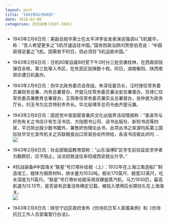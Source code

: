```yaml
---
layout: post
title: "1943年02月08日"
date: 2018-02-08
categories: 抗日战争(1937-1945)
---
```


<meta name="referrer" content="no-referrer" />

- 1943年2月8日讯：美副总统华莱士在太平洋学会发表演说强调以飞机援华，称：“吾人希望更多之飞机尽速运往中国。”国务院政治顾问贺恩伯克说：“中国获得足量之飞机，固需若干时日，但必须将飞机运抵中国。” 

- 1943年2月8日讯：日机60架自晨8时至下午2时分三批空袭桂林，在西南郊投弹百余枚，第三批窜入市区，在贫民区投弹数十枚。同日，湖南衡阳、陕西南郑亦遭日机轰炸。 

- 1943年2月8日讯：伪华北政务委员会改组，朱深任委员长，汪时璟任常务委员兼财务总署、内务总署督办，齐燮元任常务委员兼治安总署督办，苏体仁任常务委员兼教育总署督办，王荫泰任常务委员兼实业总署督办，张仲直为政务厅长，刘玉书为北京特别市市长。华北绥靖军总司令由齐燮元兼。 

- 1943年2月8日讯：国民党中宣部密查重庆文化出版界活动情报称：“查渝市与奸伪有关之书店计有生活书店、大陆图书公司、读书出版社、新知书店等四家，平日除出版少数书籍外，兼售奸伪理论丛书，此项丛书之来源均系第三国际驻华文化宣传机关之苏联粮食出口贸易协会所供给，各该书店彼此间均 ... <br/><img src="https://wx2.sinaimg.cn/large/aca367d8ly1fo96zvf4xqj20c809zjrg.jpg" />

- 1943年2月8日讯：社会部致函教育部称：“山东淄博矿区学生前往延安求学者为数颇巨，应予阻止，设法招致送往阜阳或西安就业升学。” 

- #抗战装备#中国海关“联星“号灯塔补给舰（上）：1932年在上海江南造船厂制造竣工，舰体为钢质材料，排水量为1032吨，舰长170英尺、舰宽32英尺，吃水深度为11英尺。“联星“号灯塔补给舰采用双螺旋蒸汽机，马力1930匹，最高航速为13.13节，是否装有武备没有确定记载，被投入使用后长期驻扎在上海海关。 <br/><img src="https://wx1.sinaimg.cn/large/aca367d8ly1fo8t4grg1uj20go0bzmzj.jpg" />

- 1943年2月8日讯：陕甘宁边区政府发布《优待抗日军人家属条例》和《优待抗日工作人员家属暂行办法》。 

